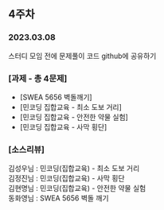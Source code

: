 ## 4주차    

### 2023.03.08

스터디 모임 전에 문제풀이 코드 github에 공유하기   

### [과제 - 총 4문제]

- [SWEA 5656 벽돌깨기]
- [민코딩 집합교육 - 최소 도보 거리]
- [민코딩 집합교육 - 안전한 약물 실험]
- [민코딩 집합교육 - 사막 횡단]

### [소스리뷰]

김성우님 : 민코딩(집합교육) - 최소 도보 거리   
김정진님 : 민코딩(집합교육) - 사막 횡단    
김현명님 : 민코딩(집합교육) - 안전한 약물 실험    
동화영님 : SWEA 5656 벽돌 깨기    
